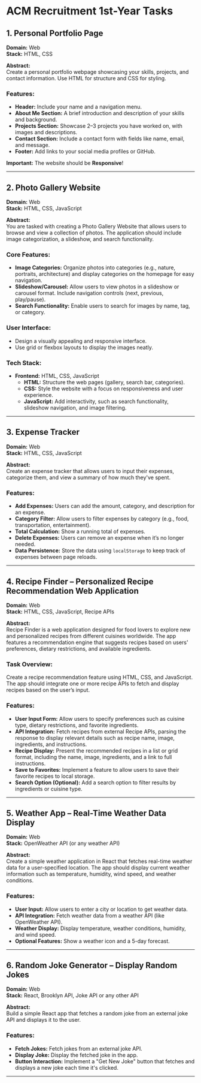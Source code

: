 # ACM Recruitment 1st-Year Tasks

## 1. Personal Portfolio Page  
**Domain:** Web  
**Stack:** HTML, CSS  

**Abstract:**  
Create a personal portfolio webpage showcasing your skills, projects, and contact information. Use HTML for structure and CSS for styling.

### Features:
- **Header:** Include your name and a navigation menu.
- **About Me Section:** A brief introduction and description of your skills and background.
- **Projects Section:** Showcase 2–3 projects you have worked on, with images and descriptions.
- **Contact Section:** Include a contact form with fields like name, email, and message.
- **Footer:** Add links to your social media profiles or GitHub.

**Important:** The website should be **Responsive**!

---

## 2. Photo Gallery Website  
**Domain:** Web  
**Stack:** HTML, CSS, JavaScript  

**Abstract:**  
You are tasked with creating a Photo Gallery Website that allows users to browse and view a collection of photos. The application should include image categorization, a slideshow, and search functionality.

### Core Features:
- **Image Categories:** Organize photos into categories (e.g., nature, portraits, architecture) and display categories on the homepage for easy navigation.
- **Slideshow/Carousel:** Allow users to view photos in a slideshow or carousel format. Include navigation controls (next, previous, play/pause).
- **Search Functionality:** Enable users to search for images by name, tag, or category.

### User Interface:
- Design a visually appealing and responsive interface.
- Use grid or flexbox layouts to display the images neatly.

### Tech Stack:
- **Frontend:** HTML, CSS, JavaScript  
  - **HTML:** Structure the web pages (gallery, search bar, categories).
  - **CSS:** Style the website with a focus on responsiveness and user experience.
  - **JavaScript:** Add interactivity, such as search functionality, slideshow navigation, and image filtering.

---
## 3. Expense Tracker
**Domain:** Web  
**Stack:** HTML, CSS, JavaScript  

**Abstract:**  
Create an expense tracker that allows users to input their expenses, categorize them, and view a summary of how much they've spent.

### Features:
- **Add Expenses:** Users can add the amount, category, and description for an expense.
- **Category Filter:** Allow users to filter expenses by category (e.g., food, transportation, entertainment).
- **Total Calculation:** Show a running total of expenses.
- **Delete Expenses:** Users can remove an expense when it’s no longer needed.
- **Data Persistence:** Store the data using `localStorage` to keep track of expenses between page reloads.

---

## 4. Recipe Finder – Personalized Recipe Recommendation Web Application  
**Domain:** Web  
**Stack:** HTML, CSS, JavaScript, Recipe APIs  

**Abstract:**  
Recipe Finder is a web application designed for food lovers to explore new and personalized recipes from different cuisines worldwide. The app features a recommendation engine that suggests recipes based on users' preferences, dietary restrictions, and available ingredients.

### Task Overview:
Create a recipe recommendation feature using HTML, CSS, and JavaScript. The app should integrate one or more recipe APIs to fetch and display recipes based on the user’s input.

### Features:
- **User Input Form:** Allow users to specify preferences such as cuisine type, dietary restrictions, and favorite ingredients.
- **API Integration:** Fetch recipes from external Recipe APIs, parsing the response to display relevant details such as recipe name, image, ingredients, and instructions.
- **Recipe Display:** Present the recommended recipes in a list or grid format, including the name, image, ingredients, and a link to full instructions.
- **Save to Favorites:** Implement a feature to allow users to save their favorite recipes to local storage.
- **Search Option (Optional):** Add a search option to filter results by ingredients or cuisine type.

---

## 5. Weather App – Real-Time Weather Data Display  
**Domain:** Web  
**Stack:** OpenWeather API (or any weather API)  

**Abstract:**  
Create a simple weather application in React that fetches real-time weather data for a user-specified location. The app should display current weather information such as temperature, humidity, wind speed, and weather conditions.

### Features:
- **User Input:** Allow users to enter a city or location to get weather data.
- **API Integration:** Fetch weather data from a weather API (like OpenWeather API).
- **Weather Display:** Display temperature, weather conditions, humidity, and wind speed.
- **Optional Features:** Show a weather icon and a 5-day forecast.

---

## 6. Random Joke Generator – Display Random Jokes  
**Domain:** Web  
**Stack:** React, Brooklyn API, Joke API or any other API  

**Abstract:**  
Build a simple React app that fetches a random joke from an external joke API and displays it to the user.

### Features:
- **Fetch Jokes:** Fetch jokes from an external joke API.
- **Display Joke:** Display the fetched joke in the app.
- **Button Interaction:** Implement a "Get New Joke" button that fetches and displays a new joke each time it's clicked.

---
